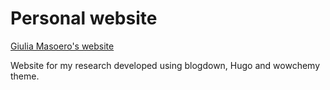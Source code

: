 # Personal website

[Giulia Masoero&#39;s website](https://giuliamasoero.github.io)

Website for my research developed using blogdown, Hugo and wowchemy theme.
